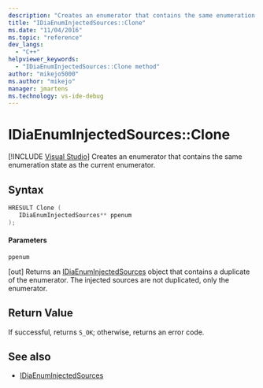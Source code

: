 ```yaml
---
description: "Creates an enumerator that contains the same enumeration state as the current injected sources enumerator."
title: "IDiaEnumInjectedSources::Clone"
ms.date: "11/04/2016"
ms.topic: "reference"
dev_langs:
  - "C++"
helpviewer_keywords:
  - "IDiaEnumInjectedSources::Clone method"
author: "mikejo5000"
ms.author: "mikejo"
manager: jmartens
ms.technology: vs-ide-debug
---
```

# IDiaEnumInjectedSources::Clone

 [!INCLUDE [Visual Studio](~/includes/applies-to-version/vs-windows-only.md)]
Creates an enumerator that contains the same enumeration state as the current enumerator.

## Syntax

```C++
HRESULT Clone ( 
   IDiaEnumInjectedSources** ppenum
);
```

#### Parameters
 `ppenum`

[out] Returns an [IDiaEnumInjectedSources](../../debugger/debug-interface-access/idiaenuminjectedsources.md) object that contains a duplicate of the enumerator. The injected sources are not duplicated, only the enumerator.

## Return Value
 If successful, returns `S_OK`; otherwise, returns an error code.

## See also
- [IDiaEnumInjectedSources](../../debugger/debug-interface-access/idiaenuminjectedsources.md)
